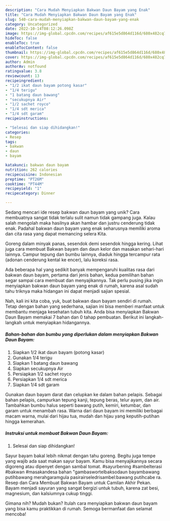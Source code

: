 ```yaml
---
description: "Cara Mudah Menyiapkan Bakwan Daun Bayam yang Enak"
title: "Cara Mudah Menyiapkan Bakwan Daun Bayam yang Enak"
slug: 540-cara-mudah-menyiapkan-bakwan-daun-bayam-yang-enak
category: Uncategorized
date: 2022-10-14T08:12:26.098Z
image: https://img-global.cpcdn.com/recipes/af615e5d864d116d/680x482cq70/bakwan-daun-bayam-foto-resep-utama.jpg
hideToc: false
enableToc: true
enableTocContent: false
thumbnail: https://img-global.cpcdn.com/recipes/af615e5d864d116d/680x482cq70/bakwan-daun-bayam-foto-resep-utama.jpg
cover: https://img-global.cpcdn.com/recipes/af615e5d864d116d/680x482cq70/bakwan-daun-bayam-foto-resep-utama.jpg
author: Admin
authorAv: notfound
ratingvalue: 3.8
reviewcount: 13
recipeingredient:
- "1/2 ikat daun bayam potong kasar"
- "1/4 terigu"
- "1 batang daun bawang"
- "secukupnya Air"
- "1/2 sachet royco"
- "1/4 sdt merica"
- "1/4 sdt garam"
recipeinstructions:

- "Selesai dan siap dihidangkan!"
categories:
- Resep
tags:
- bakwan
- daun
- bayam

katakunci: bakwan daun bayam 
nutrition: 262 calories
recipecuisine: Indonesian
preptime: "PT26M"
cooktime: "PT44M"
recipeyield: "1"
recipecategory: Dinner

---
```





Sedang mencari ide resep bakwan daun bayam yang unik? Cara membuatnya sangat tidak terlalu sulit namun tidak gampang juga. Kalau salah mengolah maka hasilnya akan hambar dan justru cenderung tidak enak. Padahal bakwan daun bayam yang enak seharusnya memiliki aroma dan cita rasa yang dapat memancing selera Kita.





Goreng dalam minyak panas, sesendok demi sesendok hingga kering. Lihat juga cara membuat Bakwan bayam dan daun kelor dan masakan sehari-hari lainnya. Campur tepung dan bumbu lainnya, diaduk hingga tercampur rata (adonan cenderung kental ke encer), lalu koreksi rasa.

Ada beberapa hal yang sedikit banyak mempengaruhi kualitas rasa dari bakwan daun bayam, pertama dari jenis bahan, kedua pemilihan bahan segar sampai cara membuat dan menyajikannya. Tak perlu pusing jika ingin menyiapkan bakwan daun bayam yang enak di rumah, karena asal sudah tahu triknya maka hidangan ini dapat menjadi sajian spesial.






Nah, kali ini kita coba, yuk, buat bakwan daun bayam sendiri di rumah. Tetap dengan bahan yang sederhana, sajian ini bisa memberi manfaat untuk membantu menjaga kesehatan tubuh kita. Anda bisa menyiapkan Bakwan Daun Bayam memakai 7 bahan dan 0 tahap pembuatan. Berikut ini langkah-langkah untuk menyiapkan hidangannya.

<!--inarticleads1-->

##### Bahan-bahan dan bumbu yang diperlukan dalam menyiapkan Bakwan Daun Bayam:

1. Siapkan 1/2 ikat daun bayam (potong kasar)
1. Gunakan 1/4 terigu
1. Siapkan 1 batang daun bawang
1. Siapkan secukupnya Air
1. Persiapkan 1/2 sachet royco
1. Persiapkan 1/4 sdt merica
1. Siapkan 1/4 sdt garam


Gunakan daun bayam darat dan celupkan ke dalam bahan pelapis. Sebagai bahan pelapis, campurkan tepung kanji, tepung beras, telur ayam, dan air. Tambahkan bumbu halus seperti bawang putih, kemiri, ketumbar, dan garam untuk menambah rasa. Warna dari daun bayam ini memiliki berbagai macam warna, mulai dari hijau tua, mudah dan hijau yang keputih-putihan hingga kemerahan. 

<!--inarticleads2-->

##### Instruksi untuk membuat Bakwan Daun Bayam:


1. Selesai dan siap dihidangkan!

Sayur bayam bakal lebih nikmat dengan tahu goreng. Begitu juga tempe yang wajib ada saat makan sayur bayam. Kamu bisa menyajikannya secara digoreng atau dipenyet dengan sambal tomat. #sayurbening #sambelterasi #bakwan #masakandesa bahan &#34;gambaswortelbaksodaun bayambawang putihbawang merahgaramgula pasirairseledrisambel:bawang putihcabe ra. Resep dan Cara Membuat Bakwan Bayam untuk Camilan Akhir Pekan. Bayam menjadi sayuran yang sangat bergizi untuk tubuh, karena zat besi, magnesium, dan kalsiumnya cukup tinggi. 

Gimana nih? Mudah bukan? Itulah cara menyiapkan bakwan daun bayam yang bisa kamu praktikkan di rumah. Semoga bermanfaat dan selamat mencoba!
